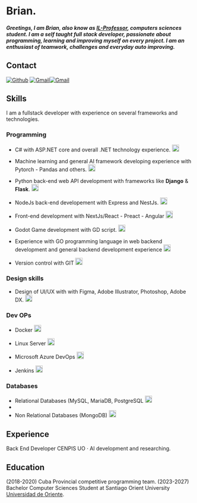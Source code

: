 # Brian.

##### Greetings, I am Brian, also know as [IL-Professor](https://github.com/VerianCS/), computers sciences student. I am a self taught full stack developer, passionate about programming, learning and improving myself on every project. I am an enthusiast of teamwork, challenges and everyday auto improving.

## Contact

[<img alt="Github" src="https://img.shields.io/badge/GitHub-%2312100E.svg?&style=for-the-badge&logo=Github&logoColor=white" />](https://github.com/VerianCS) [<img alt="Gmail" src="https://img.shields.io/badge/Gmail-D14836?style=for-the-badge&logo=gmail&logoColor=white" />](mailto:zafkiel023@gmail.com)[<img alt="Gmail" src="https://img.shields.io/badge/Telegram-%231DA1F2.svg?style=for-the-badge&logo=telegram&logoColor=white" />](https://t.me/Nvaeil)

## Skills

I am a fullstack developer with experience on several frameworks and technologies.

### Programming

- C# with ASP.NET core and overall .NET technology experience. <img alt="Laravel" style="height:1.2rem" src="https://img.shields.io/static/v1?label=&message=Very Good&color=success" />

- Machine learning and general AI framework developing experience with Pytorch - Pandas and others. <img alt="Laravel" style="height:1.2rem" src="https://img.shields.io/static/v1?label=&message=Very Good&color=success" />

- Python back-end web API development with frameworks like **Django** & **Flask**. <img alt="Laravel" style="height:1.2rem" src="https://img.shields.io/static/v1?label=&message=Very Good&color=success" />

- NodeJs back-end developement with Express and NestJs. <img alt="Laravel" style="height:1.2rem" src="https://img.shields.io/static/v1?label=&message=Very Good&color=success" />

- Front-end development with NextJs/React - Preact - Angular <img alt="Laravel" style="height:1.2rem" src="https://img.shields.io/static/v1?label=&message=Very Good&color=success" />

- Godot Game development with GD script. <img alt="Laravel" style="height:1.2rem" src="https://img.shields.io/static/v1?label=&message=Very Good&color=success" />

- Experience with GO programming language in web backend development and general backend development experience <img alt="Laravel" style="height:1.2rem" src="https://img.shields.io/static/v1?label=&message=Very Good&color=success" />

- Version control with GIT <img alt="git" style="height:1.2rem" src="https://img.shields.io/static/v1?label=&message=Excelent&color=sucess" />

### Design skills

- Design of UI/UX with with Figma, Adobe Illustrator, Photoshop, Adobe DX. <img alt="Laravel" style="height:1.2rem" src="https://img.shields.io/static/v1?label=&message=Very Good&color=success" />

### Dev OPs

- Docker <img alt="git" style="height:1.2rem" src="https://img.shields.io/static/v1?label=&message=Normal&color=green" />

- Linux Server <img alt="git" style="height:1.2rem" src="https://img.shields.io/static/v1?label=&message=Excelent&color=sucess" />

- Microsoft Azure DevOps <img alt="git" style="height:1.2rem" src="https://img.shields.io/static/v1?label=&message=Excelent&color=sucess" />

- Jenkins <img alt="git" style="height:1.2rem" src="https://img.shields.io/static/v1?label=&message=Excelent&color=sucess" />


### Databases

- Relational Databases (MySQL, MariaDB, PostgreSQL <img alt="git" style="height:1.2rem" src="https://img.shields.io/static/v1?label=&message=Excelent&color=sucess" />
- 
- Non Relational Databases (MongoDB) <img alt="git" style="height:1.2rem" src="https://img.shields.io/static/v1?label=&message=Excelent&color=sucess" />

## Experience
Back End Developer
CENPIS UO · AI development and researching.

## Education
(2018-2020) Cuba Provincial competitive programming team. 
(2023-2027) Bachelor Computer Sciences Student at Santiago Orient University [Universidad de Oriente]((https://uo.edu.cu/)).




